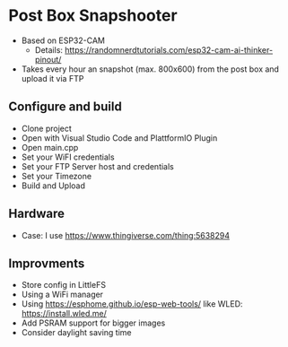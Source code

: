 # Post Box Snapshooter

- Based on ESP32-CAM
  - Details: <https://randomnerdtutorials.com/esp32-cam-ai-thinker-pinout/>
- Takes every hour an snapshot (max. 800x600) from the post box and upload it via FTP

## Configure and build

- Clone project
- Open with Visual Studio Code and PlattformIO Plugin
- Open main.cpp
- Set your WiFI credentials
- Set your FTP Server host and credentials
- Set your Timezone
- Build and Upload

## Hardware

- Case: I use <https://www.thingiverse.com/thing:5638294>

## Improvments

- Store config in LittleFS
- Using a WiFi manager
- Using  <https://esphome.github.io/esp-web-tools/> like WLED: <https://install.wled.me/>
- Add PSRAM support for bigger images
- Consider daylight saving time
